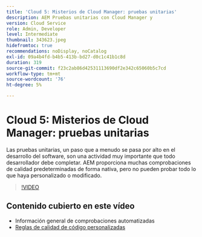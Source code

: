 ```yaml
---
title: 'Cloud 5: Misterios de Cloud Manager: pruebas unitarias'
description: AEM Pruebas unitarias con Cloud Manager y
version: Cloud Service
role: Admin, Developer
level: Intermediate
thumbnail: 343623.jpeg
hidefromtoc: true
recommendations: noDisplay, noCatalog
exl-id: 09a4b4fd-b4b5-413b-bd27-d0c1c41b1c8d
duration: 319
source-git-commit: f23c2ab86d42531113690df2e342c65060b5c7cd
workflow-type: tm+mt
source-wordcount: '76'
ht-degree: 5%

---
```


# Cloud 5: Misterios de Cloud Manager: pruebas unitarias

Las pruebas unitarias, un paso que a menudo se pasa por alto en el desarrollo del software, son una actividad muy importante que todo desarrollador debe completar. AEM proporciona muchas comprobaciones de calidad predeterminadas de forma nativa, pero no pueden probar todo lo que haya personalizado o modificado.

>[!VIDEO](https://video.tv.adobe.com/v/343623?quality=12&learn=on)

## Contenido cubierto en este vídeo

+ Información general de comprobaciones automatizadas
+ [Reglas de calidad de código personalizadas](https://experienceleague.adobe.com/docs/experience-manager-cloud-service/content/implementing/using-cloud-manager/test-results/custom-code-quality-rules.html)
